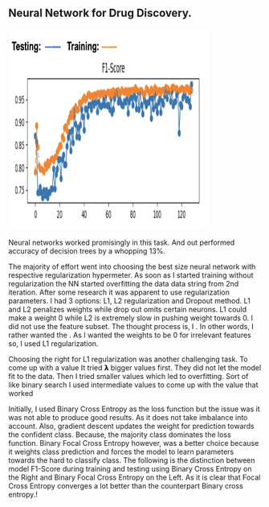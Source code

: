 ## Neural Network for Drug Discovery.

<div style="margin: auto">
    <img height="400px" style="margin: auto" src="Screenshot 2022-10-10 at 10.15.49 PM.png" width="400px"/>
</div>


Neural networks worked promisingly in this task. And out performed accuracy of decision
trees by a whopping 13%. 

The majority of effort went into choosing the best size neural network with respective regularization hypermeter. As soon as I started training without regularization the NN started overfitting the data data string from 2nd iteration. After some research it was apparent to use regularization parameters. I had 3 options: L1, L2 regularization and Dropout method. L1 and L2 penalizes weights while drop out omits certain neurons. L1 could make a weight 0 while L2 is extremely slow in pushing weight towards 0. I did not use the feature subset. The thought process is, I . In other words, I rather wanted the . As I wanted the weights to be 0 for irrelevant features so, I used L1 regularization.

Choosing the right for L1 regularization was another challenging task. To come up with a value It tried 𝝺
bigger values first. They did not let the model fit to the data. Then I tried smaller values which led to overfitting. Sort of like binary search I used intermediate values to come up with the value that worked

Initially, I used Binary Cross Entropy as the loss function but the issue was it was not able to produce good results. As it does not take imbalance into account. Also, gradient descent updates the weight for prediction towards the confident class. Because, the majority class dominates the loss function. Binary Focal Cross Entropy however, was a better choice because it weights class prediction and forces the model to learn parameters towards the hard to classify class. The following is the distinction between model F1-Score during training and testing using Binary Cross Entropy on the Right and Binary Focal Cross Entropy on the Left. As it is clear that Focal Cross Entropy converges a lot better than the counterpart Binary cross entropy.!

